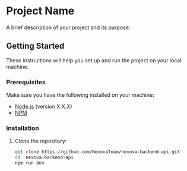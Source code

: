# Project Name

A brief description of your project and its purpose.

## Getting Started

These instructions will help you set up and run the project on your local machine.

### Prerequisites

Make sure you have the following installed on your machine:

- [Node.js](https://nodejs.org/) (version X.X.X)
- [NPM](https://www.npmjs.com/)

### Installation

1. Clone the repository:

   ```bash
   git clone https://github.com/NexovaTeam/nexova-backend-api.git
   cd  nexova-backend-api
   npm run dev
   ```
